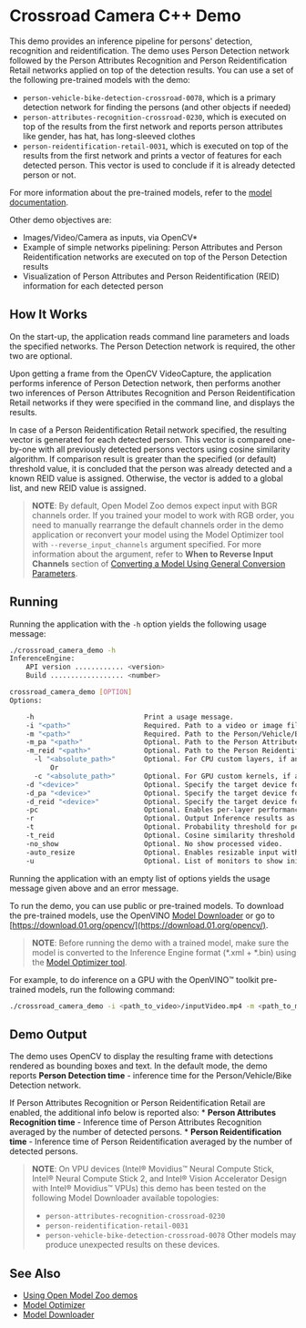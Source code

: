 # Crossroad Camera C++ Demo

This demo provides an inference pipeline for persons' detection, recognition and reidentification. The demo uses Person Detection network followed by the Person Attributes Recognition and Person Reidentification Retail networks applied on top of the detection results. You can use a set of the following pre-trained models with the demo:

* `person-vehicle-bike-detection-crossroad-0078`, which is a primary detection network for finding the persons (and other objects if needed)
* `person-attributes-recognition-crossroad-0230`, which is executed on top of the results from the first network and
reports person attributes like gender, has hat, has long-sleeved clothes
* `person-reidentification-retail-0031`, which is executed on top of the results from the first network and prints
a vector of features for each detected person. This vector is used to conclude if it is already detected person or not.

For more information about the pre-trained models, refer to the [model documentation](../../models/intel/index.md).

Other demo objectives are:
* Images/Video/Camera as inputs, via OpenCV*
* Example of simple networks pipelining: Person Attributes and Person Reidentification networks are executed on top of
the Person Detection results
* Visualization of Person Attributes and Person Reidentification (REID) information for each detected person


## How It Works

On the start-up, the application reads command line parameters and loads the specified networks. The Person Detection
network is required, the other two are optional.

Upon getting a frame from the OpenCV VideoCapture, the application performs inference of Person Detection network, then performs another
two inferences of Person Attributes Recognition and Person Reidentification Retail networks if they were specified in the
command line, and displays the results.

In case of a Person Reidentification Retail network specified, the resulting vector is generated for each detected person. This vector is
compared one-by-one with all previously detected persons vectors using cosine similarity algorithm. If comparison result
is greater than the specified (or default) threshold value, it is concluded that the person was already detected and a known
REID value is assigned. Otherwise, the vector is added to a global list, and new REID value is assigned.

> **NOTE**: By default, Open Model Zoo demos expect input with BGR channels order. If you trained your model to work with RGB order, you need to manually rearrange the default channels order in the demo application or reconvert your model using the Model Optimizer tool with `--reverse_input_channels` argument specified. For more information about the argument, refer to **When to Reverse Input Channels** section of [Converting a Model Using General Conversion Parameters](https://docs.openvinotoolkit.org/latest/_docs_MO_DG_prepare_model_convert_model_Converting_Model_General.html).

## Running

Running the application with the `-h` option yields the following usage message:
```sh
./crossroad_camera_demo -h
InferenceEngine:
    API version ............ <version>
    Build .................. <number>

crossroad_camera_demo [OPTION]
Options:

    -h                           Print a usage message.
    -i "<path>"                  Required. Path to a video or image file. Default value is "cam" to work with camera.
    -m "<path>"                  Required. Path to the Person/Vehicle/Bike Detection Crossroad model (.xml) file.
    -m_pa "<path>"               Optional. Path to the Person Attributes Recognition Crossroad model (.xml) file.
    -m_reid "<path>"             Optional. Path to the Person Reidentification Retail model (.xml) file.
      -l "<absolute_path>"       Optional. For CPU custom layers, if any. Absolute path to a shared library with the kernels impl.
          Or
      -c "<absolute_path>"       Optional. For GPU custom kernels, if any. Absolute path to the xml file with the kernels desc.
    -d "<device>"                Optional. Specify the target device for Person/Vehicle/Bike Detection. The list of available devices is shown below. Default value is CPU. Use "-d HETERO:<comma-separated_devices_list>" format to specify HETERO plugin. The application looks for a suitable plugin for the specified device.
    -d_pa "<device>"             Optional. Specify the target device for Person Attributes Recognition. The list of available devices is shown below. Default value is CPU. Use "-d HETERO:<comma-separated_devices_list>" format to specify HETERO plugin. The application looks for a suitable plugin for the specified device.
    -d_reid "<device>"           Optional. Specify the target device for Person Reidentification Retail. The list of available devices is shown below. Default value is CPU. Use "-d HETERO:<comma-separated_devices_list>" format to specify HETERO plugin. The application looks for a suitable plugin for the specified device.
    -pc                          Optional. Enables per-layer performance statistics.
    -r                           Optional. Output Inference results as raw values.
    -t                           Optional. Probability threshold for person/vehicle/bike crossroad detections.
    -t_reid                      Optional. Cosine similarity threshold between two vectors for person reidentification.
    -no_show                     Optional. No show processed video.
    -auto_resize                 Optional. Enables resizable input with support of ROI crop & auto resize.
    -u                           Optional. List of monitors to show initially.
```

Running the application with an empty list of options yields the usage message given above and an error message.

To run the demo, you can use public or pre-trained models. To download the pre-trained models, use the OpenVINO [Model Downloader](../../tools/downloader/README.md) or go to [https://download.01.org/opencv/](https://download.01.org/opencv/).

> **NOTE**: Before running the demo with a trained model, make sure the model is converted to the Inference Engine format (\*.xml + \*.bin) using the [Model Optimizer tool](https://docs.openvinotoolkit.org/latest/_docs_MO_DG_Deep_Learning_Model_Optimizer_DevGuide.html).

For example, to do inference on a GPU with the OpenVINO&trade; toolkit pre-trained models, run the following command:

```sh
./crossroad_camera_demo -i <path_to_video>/inputVideo.mp4 -m <path_to_model>/person-vehicle-bike-detection-crossroad-0078.xml -m_pa <path_to_model>/person-attributes-recognition-crossroad-0230.xml -m_reid <path_to_model>/person-reidentification-retail-0079.xml -d GPU
```

## Demo Output

The demo uses OpenCV to display the resulting frame with detections rendered as bounding boxes and text.
In the default mode, the demo reports **Person Detection time** - inference time for the Person/Vehicle/Bike Detection network.

If Person Attributes Recognition or Person Reidentification Retail are enabled, the additional info below is reported also:
	* **Person Attributes Recognition time** - Inference time of Person Attributes Recognition averaged by the number of detected persons.
	* **Person Reidentification time** - Inference time of Person Reidentification averaged by the number of detected persons.

> **NOTE**: On VPU devices (Intel® Movidius™ Neural Compute Stick, Intel® Neural Compute Stick 2, and Intel® Vision Accelerator Design with Intel® Movidius™ VPUs) this demo has been tested on the following Model Downloader available topologies: 
>* `person-attributes-recognition-crossroad-0230`
>* `person-reidentification-retail-0031`
>* `person-vehicle-bike-detection-crossroad-0078`
> Other models may produce unexpected results on these devices.

## See Also
* [Using Open Model Zoo demos](../README.md)
* [Model Optimizer](https://docs.openvinotoolkit.org/latest/_docs_MO_DG_Deep_Learning_Model_Optimizer_DevGuide.html)
* [Model Downloader](../../tools/downloader/README.md)
